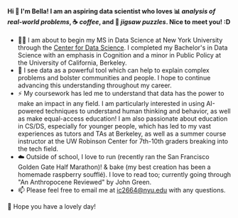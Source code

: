 #### Hi 👋 I'm Bella! I am an aspiring **data scientist** who loves :bar_chart: *analysis of real-world problems*, :coffee: *coffee*, and 🧩 *jigsaw puzzles*. Nice to meet you! :D

- 💜🐻 I am about to begin my MS in Data Science at New York University through the [Center for Data Science](https://cds.nyu.edu/). I completed my Bachelor's in Data Science with an emphasis in Cognition and a minor in Public Policy at the University of California, Berkeley.
- 🌱 I see data as a powerful tool which can help to explain complex problems and bolster communities and people. I hope to continue advancing this understanding throughout my career.
- ⚡️ My coursework has led me to understand that data has the power to make an impact in any field. I am particularly interested in using AI-powered techniques to understand human thinking and behavior, as well as make equal-access education! I am also passionate about education in CS/DS, especially for younger people, which has led to my vast experiences as tutors and TAs at Berkeley, as well as a summer course instructor at the UW Robinson Center for 7th-10th graders breaking into the tech field.
- ☁️ Outside of school, I love to run (recently ran the San Francisco Golden Gate Half Marathon)! & bake (my best creation has been a homemade raspberry soufflé). I love to read too; currently going through "An Anthropocene Reviewed" by John Green.
- 📫 Please feel free to email me at ic2664@nyu.edu with any questions.

💖 Hope you have a lovely day!
